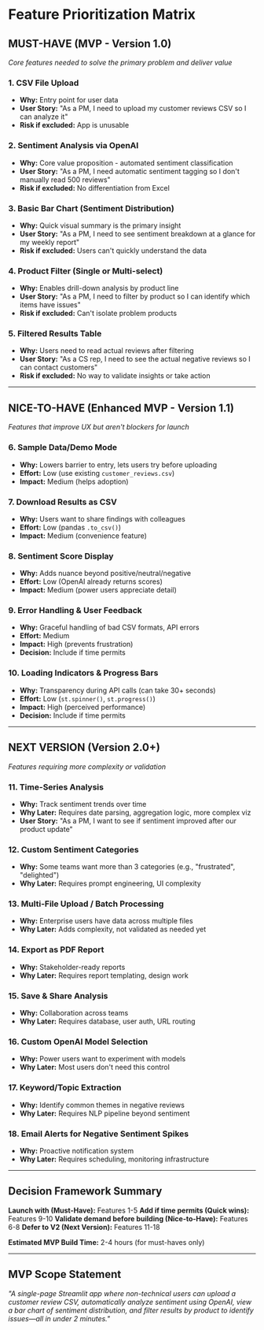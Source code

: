 # Feature Prioritization Matrix

## MUST-HAVE (MVP - Version 1.0)
*Core features needed to solve the primary problem and deliver value*

### 1. **CSV File Upload**
- **Why:** Entry point for user data
- **User Story:** "As a PM, I need to upload my customer reviews CSV so I can analyze it"
- **Risk if excluded:** App is unusable

### 2. **Sentiment Analysis via OpenAI**
- **Why:** Core value proposition - automated sentiment classification
- **User Story:** "As a PM, I need automatic sentiment tagging so I don't manually read 500 reviews"
- **Risk if excluded:** No differentiation from Excel

### 3. **Basic Bar Chart (Sentiment Distribution)**
- **Why:** Quick visual summary is the primary insight
- **User Story:** "As a PM, I need to see sentiment breakdown at a glance for my weekly report"
- **Risk if excluded:** Users can't quickly understand the data

### 4. **Product Filter (Single or Multi-select)**
- **Why:** Enables drill-down analysis by product line
- **User Story:** "As a PM, I need to filter by product so I can identify which items have issues"
- **Risk if excluded:** Can't isolate problem products

### 5. **Filtered Results Table**
- **Why:** Users need to read actual reviews after filtering
- **User Story:** "As a CS rep, I need to see the actual negative reviews so I can contact customers"
- **Risk if excluded:** No way to validate insights or take action

---

## NICE-TO-HAVE (Enhanced MVP - Version 1.1)
*Features that improve UX but aren't blockers for launch*

### 6. **Sample Data/Demo Mode**
- **Why:** Lowers barrier to entry, lets users try before uploading
- **Effort:** Low (use existing `customer_reviews.csv`)
- **Impact:** Medium (helps adoption)

### 7. **Download Results as CSV**
- **Why:** Users want to share findings with colleagues
- **Effort:** Low (pandas `.to_csv()`)
- **Impact:** Medium (convenience feature)

### 8. **Sentiment Score Display**
- **Why:** Adds nuance beyond positive/neutral/negative
- **Effort:** Low (OpenAI already returns scores)
- **Impact:** Medium (power users appreciate detail)

### 9. **Error Handling & User Feedback**
- **Why:** Graceful handling of bad CSV formats, API errors
- **Effort:** Medium
- **Impact:** High (prevents frustration)
- **Decision:** Include if time permits

### 10. **Loading Indicators & Progress Bars**
- **Why:** Transparency during API calls (can take 30+ seconds)
- **Effort:** Low (`st.spinner()`, `st.progress()`)
- **Impact:** High (perceived performance)
- **Decision:** Include if time permits

---

## NEXT VERSION (Version 2.0+)
*Features requiring more complexity or validation*

### 11. **Time-Series Analysis**
- **Why:** Track sentiment trends over time
- **Why Later:** Requires date parsing, aggregation logic, more complex viz
- **User Story:** "As a PM, I want to see if sentiment improved after our product update"

### 12. **Custom Sentiment Categories**
- **Why:** Some teams want more than 3 categories (e.g., "frustrated", "delighted")
- **Why Later:** Requires prompt engineering, UI complexity

### 13. **Multi-File Upload / Batch Processing**
- **Why:** Enterprise users have data across multiple files
- **Why Later:** Adds complexity, not validated as needed yet

### 14. **Export as PDF Report**
- **Why:** Stakeholder-ready reports
- **Why Later:** Requires report templating, design work

### 15. **Save & Share Analysis**
- **Why:** Collaboration across teams
- **Why Later:** Requires database, user auth, URL routing

### 16. **Custom OpenAI Model Selection**
- **Why:** Power users want to experiment with models
- **Why Later:** Most users don't need this control

### 17. **Keyword/Topic Extraction**
- **Why:** Identify common themes in negative reviews
- **Why Later:** Requires NLP pipeline beyond sentiment

### 18. **Email Alerts for Negative Sentiment Spikes**
- **Why:** Proactive notification system
- **Why Later:** Requires scheduling, monitoring infrastructure

---

## Decision Framework Summary

**Launch with (Must-Have):** Features 1-5
**Add if time permits (Quick wins):** Features 9-10
**Validate demand before building (Nice-to-Have):** Features 6-8
**Defer to V2 (Next Version):** Features 11-18

**Estimated MVP Build Time:** 2-4 hours (for must-haves only)

---

## MVP Scope Statement

*"A single-page Streamlit app where non-technical users can upload a customer review CSV, automatically analyze sentiment using OpenAI, view a bar chart of sentiment distribution, and filter results by product to identify issues—all in under 2 minutes."*
